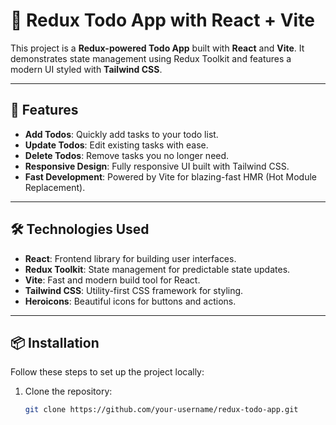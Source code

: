 # 📝 Redux Todo App with React + Vite

This project is a **Redux-powered Todo App** built with **React** and **Vite**. It demonstrates state management using Redux Toolkit and features a modern UI styled with **Tailwind CSS**.

---

## 🚀 Features

- **Add Todos**: Quickly add tasks to your todo list.
- **Update Todos**: Edit existing tasks with ease.
- **Delete Todos**: Remove tasks you no longer need.
- **Responsive Design**: Fully responsive UI built with Tailwind CSS.
- **Fast Development**: Powered by Vite for blazing-fast HMR (Hot Module Replacement).

---

## 🛠️ Technologies Used

- **React**: Frontend library for building user interfaces.
- **Redux Toolkit**: State management for predictable state updates.
- **Vite**: Fast and modern build tool for React.
- **Tailwind CSS**: Utility-first CSS framework for styling.
- **Heroicons**: Beautiful icons for buttons and actions.

---

## 📦 Installation

Follow these steps to set up the project locally:

1. Clone the repository:
   ```bash
   git clone https://github.com/your-username/redux-todo-app.git